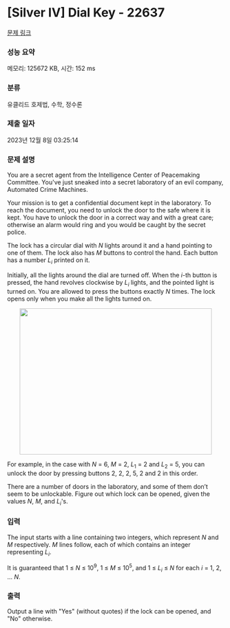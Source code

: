 # [Silver IV] Dial Key - 22637 

[문제 링크](https://www.acmicpc.net/problem/22637) 

### 성능 요약

메모리: 125672 KB, 시간: 152 ms

### 분류

유클리드 호제법, 수학, 정수론

### 제출 일자

2023년 12월 8일 03:25:14

### 문제 설명

<p>You are a secret agent from the Intelligence Center of Peacemaking Committee. You've just sneaked into a secret laboratory of an evil company, Automated Crime Machines.</p>

<p>Your mission is to get a confidential document kept in the laboratory. To reach the document, you need to unlock the door to the safe where it is kept. You have to unlock the door in a correct way and with a great care; otherwise an alarm would ring and you would be caught by the secret police.</p>

<p>The lock has a circular dial with <i>N</i> lights around it and a hand pointing to one of them. The lock also has <i>M</i> buttons to control the hand. Each button has a number <i>L<sub>i</sub></i> printed on it.</p>

<p>Initially, all the lights around the dial are turned off. When the <i>i</i>-th button is pressed, the hand revolves clockwise by <i>L<sub>i</sub></i> lights, and the pointed light is turned on. You are allowed to press the buttons exactly <i>N</i> times. The lock opens only when you make all the lights turned on.</p>

<p style="text-align: center;"><img alt="" src="https://upload.acmicpc.net/7e043edb-e4f1-42a9-8663-8e2722e54c55/-/preview/" style="width: 446px; height: 340px;"></p>

<p>For example, in the case with <i>N</i> = 6, <i>M</i> = 2, <i>L</i><sub>1</sub> = 2 and <i>L</i><sub>2</sub> = 5, you can unlock the door by pressing buttons 2, 2, 2, 5, 2 and 2 in this order.</p>

<p>There are a number of doors in the laboratory, and some of them don’t seem to be unlockable. Figure out which lock can be opened, given the values <i>N</i>, <i>M</i>, and <i>L<sub>i</sub></i>'s.</p>

### 입력 

 <p>The input starts with a line containing two integers, which represent <i>N</i> and <i>M</i> respectively. <i>M</i> lines follow, each of which contains an integer representing <i>L<sub>i</sub></i>.</p>

<p>It is guaranteed that 1 ≤ <i>N</i> ≤ 10<sup>9</sup>, 1 ≤ <i>M</i> ≤ 10<sup>5</sup>, and 1 ≤ <i>L<sub>i</sub></i> ≤ <i>N</i> for each <i>i</i> = 1, 2, ... <i>N</i>.</p>

### 출력 

 <p>Output a line with "Yes" (without quotes) if the lock can be opened, and "No" otherwise.</p>

